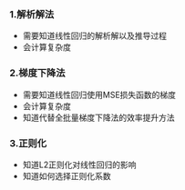 ### 1.解析解法

* 需要知道线性回归的解析解以及推导过程
* 会计算复杂度

### 2.梯度下降法

* 需要知道线性回归使用MSE损失函数的梯度
* 会计算复杂度
* 知道代替全批量梯度下降法的效率提升方法

### 3.正则化

* 知道L2正则化对线性回归的影响
* 知道如何选择正则化系数